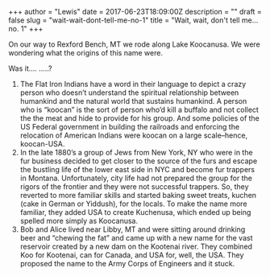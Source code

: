 +++
author = "Lewis"
date = 2017-06-23T18:09:00Z
description = ""
draft = false
slug = "wait-wait-dont-tell-me-no-1"
title = "Wait, wait, don't tell me... no. 1"
+++


On our way to Rexford Bench, MT we rode along Lake Koocanusa. We were wondering what the origins of this name were.

Was it….  …..?

1. The Flat Iron Indians have a word in their language to depict a crazy person who doesn’t understand the spiritual relationship between humankind and the natural world that sustains humankind. A person who is “koocan” is the sort of person who’d kill a buffalo and not collect the the meat and hide to provide for his group. And some policies of the US Federal government in building the railroads and enforcing the relocation of American Indians were koocan on a large scale–hence, koocan-USA.
2. In the late 1880’s a group of Jews from New York, NY who were in the fur business decided to get closer to the source of the furs and escape the bustling life of the lower east side in NYC and become fur trappers in Montana. Unfortunately, city life had not prepared the group for the rigors of the frontier and they were not successful trappers. So, they reverted to more familiar skills and started baking sweet treats, kuchen (cake in German or Yiddush), for the locals. To make the name more familiar, they added USA to create Kuchenusa, which ended up being spelled more simply as Koocanusa.
3. Bob and Alice lived near Libby, MT and were sitting around drinking beer and “chewing the fat” and came up with a new name for the vast reservoir created by a new dam on the Kootenai river. They combined Koo for Kootenai, can for Canada, and USA for, well, the USA. They proposed the name to the Army Corps of Engineers and it stuck.

